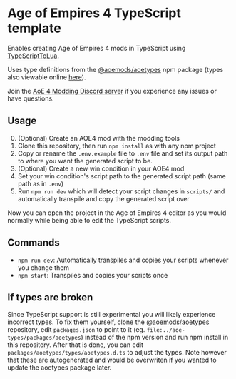 # Age of Empires 4 TypeScript template
Enables creating Age of Empires 4 mods in TypeScript using [TypeScriptToLua](https://typescripttolua.github.io/).

Uses type definitions from the [@aoemods/aoetypes](https://github.com/aoemods/aoetypes) npm package (types also viewable online [here](https://aoemods.github.io/aoetypes-docs/)).

Join the [AoE 4 Modding Discord server](https://discord.gg/h8FX9Uq3vG) if you experience any issues or have questions.

## Usage
0. (Optional) Create an AOE4 mod with the modding tools 
1. Clone this repository, then run `npm install` as with any npm project
2. Copy or rename the `.env.example` file to `.env` file and set its output path to where you want the generated script to be.
3. (Optional) Create a new win condition in your AOE4 mod
4. Set your win condition's script path to the generated script path (same path as in `.env`)
5. Run `npm run dev` which will detect your script changes in `scripts/` and automatically transpile and copy the generated script over

Now you can open the project in the Age of Empires 4 editor as you would normally while being able to edit the TypeScript scripts.

## Commands
- `npm run dev`: Automatically transpiles and copies your scripts whenever you change them
- `npm start`: Transpiles and copies your scripts once

## If types are broken
Since TypeScript support is still experimental you will likely experience incorrect types.
To fix them yourself, clone the [@aoemods/aoetypes](https://github.com/aoemods/aoetypes) repository, edit `packages.json` to point to it (eg. `file:../aoe-types/packages/aoetypes`) instead of the npm version and run npm install in this repository.
After that is done, you can edit `packages/aoetypes/types/aoetypes.d.ts` to adjust the types. Note however that these are autogenerated and would be overwriten if you wanted to update the aoetypes package later. 
